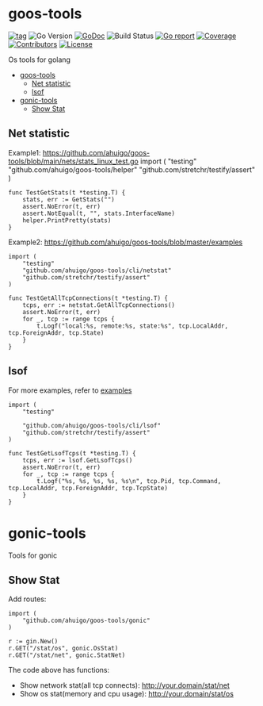 # goos-tools
[![tag](https://img.shields.io/github/tag/ahuigo/goos-tools.svg)](https://github.com/ahuigo/goos-tools/tags)
![Go Version](https://img.shields.io/badge/Go-%3E%3D%201.21-%23007d9c)
[![GoDoc](https://godoc.org/github.com/ahuigo/goos-tools?status.svg)](https://pkg.go.dev/github.com/ahuigo/goos-tools)
![Build Status](https://github.com/ahuigo/goos-tools/actions/workflows/test.yml/badge.svg)
[![Go report](https://goreportcard.com/badge/github.com/ahuigo/goos-tools)](https://goreportcard.com/report/github.com/ahuigo/goos-tools)
[![Coverage](https://img.shields.io/codecov/c/github/ahuigo/goos-tools)](https://codecov.io/gh/ahuigo/goos-tools)
[![Contributors](https://img.shields.io/github/contributors/ahuigo/goos-tools)](https://github.com/ahuigo/goos-tools/graphs/contributors)
[![License](https://img.shields.io/github/license/ahuigo/goos-tools)](./LICENSE)


Os tools for golang

- [goos-tools](#goos-tools)
  - [Net statistic](#net-statistic)
  - [lsof](#lsof)
- [gonic-tools](#gonic-tools)
  - [Show Stat](#show-stat)

## Net statistic
Example1: https://github.com/ahuigo/goos-tools/blob/main/nets/stats_linux_test.go
    import (
        "testing"
        "github.com/ahuigo/goos-tools/helper"
        "github.com/stretchr/testify/assert"
    )

    func TestGetStats(t *testing.T) {
        stats, err := GetStats("")
        assert.NoError(t, err)
        assert.NotEqual(t, "", stats.InterfaceName)
        helper.PrintPretty(stats)
    }

Example2: https://github.com/ahuigo/goos-tools/blob/master/examples

    import (
        "testing"
        "github.com/ahuigo/goos-tools/cli/netstat"
        "github.com/stretchr/testify/assert"
    )

    func TestGetAllTcpConnections(t *testing.T) {
        tcps, err := netstat.GetAllTcpConnections()
        assert.NoError(t, err)
        for _, tcp := range tcps {
            t.Logf("local:%s, remote:%s, state:%s", tcp.LocalAddr, tcp.ForeignAddr, tcp.State)
        }
    }

## lsof
For more examples, refer to [examples](https://github.com/ahuigo/goos-tools/blob/master/examples) 

```
import (
	"testing"

	"github.com/ahuigo/goos-tools/cli/lsof"
	"github.com/stretchr/testify/assert"
)

func TestGetLsofTcps(t *testing.T) {
	tcps, err := lsof.GetLsofTcps()
	assert.NoError(t, err)
	for _, tcp := range tcps {
		t.Logf("%s, %s, %s, %s, %s\n", tcp.Pid, tcp.Command, tcp.LocalAddr, tcp.ForeignAddr, tcp.TcpState)
	}
}

```

# gonic-tools
Tools for gonic

## Show Stat
Add routes:

    import (
        "github.com/ahuigo/goos-tools/gonic"
    )

    r := gin.New()
    r.GET("/stat/os", gonic.OsStat)
    r.GET("/stat/net", gonic.StatNet)

The code above has functions:
- Show network stat(all tcp connects): http://your.domain/stat/net
- Show os stat(memory and cpu usage): http://your.domain/stat/os
